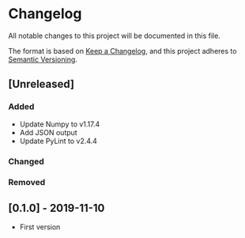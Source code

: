 # Changelog
All notable changes to this project will be documented in this file.

The format is based on [Keep a Changelog](https://keepachangelog.com/en/1.0.0/),
and this project adheres to [Semantic Versioning](https://semver.org/spec/v2.0.0.html).

## [Unreleased]

### Added

- Update Numpy to v1.17.4
- Add JSON output
- Update PyLint to v2.4.4

### Changed



### Removed



## [0.1.0] - 2019-11-10

- First version
